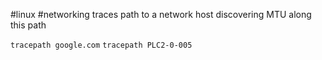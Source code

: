 #linux #networking 
traces path to a network host discovering MTU along this path

`tracepath google.com`
`tracepath PLC2-0-005`